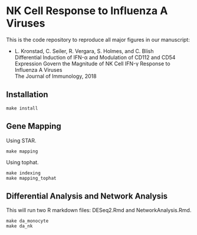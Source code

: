# NK Cell Response to Influenza A Viruses

This is the code repository to reproduce all major figures in our manuscript:

* L. Kronstad, C. Seiler, R. Vergara, S. Holmes, and C. Blish <br>
  Differential Induction of IFN-α and Modulation of CD112 and CD54 Expression Govern the Magnitude of NK Cell IFN-γ Response to Influenza A Viruses <br>
  The Journal of Immunology, 2018

## Installation

```{bash}
make install
```

## Gene Mapping

Using STAR.

```{bash}
make mapping
```

Using tophat.

```{bash}
make indexing
make mapping_tophat
```

## Differential Analysis and Network Analysis

This will run two R markdown files: DESeq2.Rmd and NetworkAnalysis.Rmd.

```{bash}
make da_monocyte
make da_nk
```
